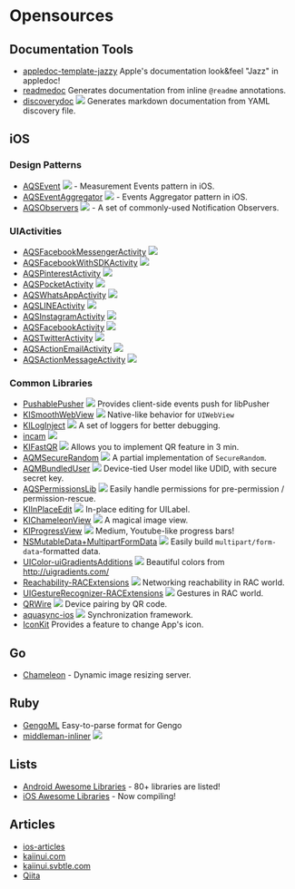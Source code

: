 Opensources
===========

Documentation Tools
---

- [appledoc-template-jazzy](https://github.com/kaiinui/appledoc-template-jazzy) Apple's documentation look&feel "Jazz" in appledoc!
- [readmedoc](https://github.com/kaiinui/readmedoc) Generates documentation from inline `@readme` annotations.
- [discoverydoc](https://github.com/kaiinui/discoverydoc) ![](https://badge.fury.io/rb/discoverydoc.svg) Generates markdown documentation from YAML discovery file.

iOS
---

### Design Patterns

- [AQSEvent](https://github.com/AquaSupport/AQSEvent) ![](http://img.shields.io/cocoapods/v/AQSEvent.svg?style=flat) - Measurement Events pattern in iOS.
- [AQSEventAggregator](https://github.com/AquaSupport/AQSEventAggregator) ![](http://img.shields.io/cocoapods/v/AQSEventAggregator.svg?style=flat) - Events Aggregator pattern in iOS.
- [AQSObservers](https://github.com/AquaSupport/AQSObservers) ![](http://img.shields.io/cocoapods/v/AQSObservers.svg?style=flat) - A set of commonly-used Notification Observers.

### UIActivities

- [AQSFacebookMessengerActivity](https://github.com/AquaSupport/AQSFacebookMessengerActivity) ![](http://img.shields.io/cocoapods/v/AQSFacebookMessengerActivity.svg?style=flat)
- [AQSFacebookWithSDKActivity](https://github.com/AquaSupport/AQSFacebookWithSDKActivity) ![](http://img.shields.io/cocoapods/v/AQSFacebookWithSDKActivity.svg?style=flat)
- [AQSPinterestActivity](https://github.com/AquaSupport/AQSPinterestActivity) ![](http://img.shields.io/cocoapods/v/AQSPinterestActivity.svg?style=flat)
- [AQSPocketActivity](https://github.com/AquaSupport/AQSPocketActivity) ![](http://img.shields.io/cocoapods/v/AQSPocketActivity.svg?style=flat)
- [AQSWhatsAppActivity](https://github.com/AquaSupport/AQSWhatsAppActivity) ![](http://img.shields.io/cocoapods/v/AQSWhatsAppActivity.svg?style=flat)
- [AQSLINEActivity](https://github.com/AquaSupport/AQSLINEActivity) ![](http://img.shields.io/cocoapods/v/AQSLINEActivity.svg?style=flat)
- [AQSInstagramActivity](https://github.com/AquaSupport/AQSInstagramActivity) ![](http://img.shields.io/cocoapods/v/AQSInstagramActivity.svg?style=flat)
- [AQSFacebookActivity](https://github.com/AquaSupport/AQSFacebookActivity) ![](http://img.shields.io/cocoapods/v/AQSFacebookActivity.svg?style=flat)
- [AQSTwitterActivity](https://github.com/AquaSupport/AQSTwitterActivity) ![](http://img.shields.io/cocoapods/v/AQSTwitterActivity.svg?style=flat)
- [AQSActionEmailActivity](https://github.com/AquaSupport/AQSActionEmailActivity) ![](http://img.shields.io/cocoapods/v/AQSActionEmailActivity.svg?style=flat)
- [AQSActionMessageActivity](https://github.com/AquaSupport/AQSActionMessageActivity) ![](http://img.shields.io/cocoapods/v/AQSActionMessageActivity.svg?style=flat)

### Common Libraries

- [PushablePusher](https://github.com/kaiinui/PushablePusher) ![](http://img.shields.io/cocoapods/v/PushablePusher.svg?style=flat) Provides client-side events push for libPusher
- [KISmoothWebView](https://github.com/kaiinui/KISmoothWebView) ![](http://img.shields.io/cocoapods/v/KISmoothWebView.svg?style=flat) Native-like behavior for `UIWebView`
- [KILogInject](https://github.com/kaiinui/KILogInject) ![](http://img.shields.io/cocoapods/v/KILogInject.svg?style=flat) A set of loggers for better debugging. 
- [incam](https://github.com/kaiinui/incam) ![](http://img.shields.io/cocoapods/v/KIIncam.svg?style=flat)
- [KIFastQR](https://github.com/kaiinui/FastQR) ![](http://img.shields.io/cocoapods/v/KIFastQR.svg?style=flat) Allows you to implement QR feature in 3 min.
- [AQMSecureRandom](https://github.com/AQAquamarine/AQMSecureRandom) ![](http://img.shields.io/cocoapods/v/AQMSecureRandom.svg?style=flat) A partial implementation of `SecureRandom`.
- [AQMBundledUser](https://github.com/AQAquamarine/AQMBundledUser) ![](http://img.shields.io/cocoapods/v/AQMBundledUser.svg?style=flat) Device-tied User model like UDID, with secure secret key.
- [AQSPermissionsLib](https://github.com/AquaSupport/AQSPermissionsLib) ![](http://img.shields.io/cocoapods/v/AQSPermissionsLib.svg?style=flat) Easily handle permissions for pre-permission / permission-rescue.
- [KIInPlaceEdit](https://github.com/kaiinui/KIInPlaceEdit) ![](http://img.shields.io/cocoapods/v/KIInPlaceEdit.svg?style=flat) In-place editing for UILabel.
- [KIChameleonView](https://github.com/kaiinui/KIChameleonView)  ![](http://img.shields.io/cocoapods/v/KIChameleonView.svg?style=flat) A magical image view.
- [KIProgressView](https://github.com/kaiinui/KIProgressView) ![](http://img.shields.io/cocoapods/v/KIProgressView.svg?style=flat) Medium, Youtube-like progress bars! 
- [NSMutableData+MultipartFormData](https://github.com/kaiinui/NSMutableData-MultipartFormDataAdditions) ![](http://img.shields.io/cocoapods/v/NSMutableData+MultipartFormData.svg?style=flat) Easily build `multipart/form-data`-formatted data.
- [UIColor-uiGradientsAdditions](https://github.com/kaiinui/UIColor-uiGradientsAdditions) ![](http://img.shields.io/cocoapods/v/UIColor+uiGradients.svg?style=flat) Beautiful colors from http://uigradients.com/
- [Reachability-RACExtensions](https://github.com/kaiinui/Reachability-RACExtensions) ![](http://img.shields.io/cocoapods/v/Reachability-RACExtensions.svg?style=flat) Networking reachability in RAC world.
- [UIGestureRecognizer-RACExtensions](https://github.com/kaiinui/UIGestureRecognizer-RACExtension) ![](http://img.shields.io/cocoapods/v/UIGestureRecognizer+ReactiveCocoa.svg?style=flat) Gestures in RAC world.
- [QRWire](https://github.com/AquaConnect/QRWire-iOS) ![](http://progressed.io/bar/60) Device pairing by QR code.
- [aquasync-ios](https://github.com/AQAquamarine/aquasync-ios) ![](http://progressed.io/bar/60) Synchronization framework.
- [IconKit](https://github.com/kaiinui/IconKit) Provides a feature to change App's icon.

Go
---

- [Chameleon](https://github.com/filmapp/chameleon) - Dynamic image resizing server.

Ruby
---

- [GengoML](https://github.com/kaiinui/GengoML) Easy-to-parse format for Gengo
- [middleman-inliner](https://github.com/kaiinui/middleman-inliner) ![](https://badge.fury.io/rb/middleman-inliner.svg)
 
Lists
---

- [Android Awesome Libraries](https://github.com/kaiinui/android-awesome-libraries) - 80+ libraries are listed!
- [iOS Awesome Libraries](https://github.com/kaiinui/ios-awesome-libraries) - Now compiling!

Articles
---

- [ios-articles](https://github.com/kaiinui/ios-articles)
- [kaiinui.com](http://kaiinui.com/)
- [kaiinui.svbtle.com](http://kaiinui.svbtle.com/)
- [Qiita](http://qiita.com/kaiinui)
